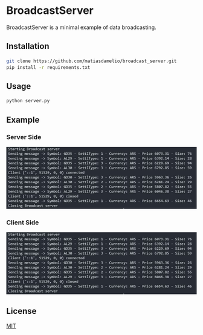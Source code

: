 # BroadcastServer

BroadcastServer is a minimal example of data broadcasting.

## Installation

```bash
git clone https://github.com/matiasdamelio/broadcast_server.git
pip install -r requirements.txt
```

## Usage

```bash
python server.py
```

## Example
### Server Side
![Server Side](images/serverside_example.jpg)
### Client Side
![ClientSide](images/serverside_example.jpg)

## License
[MIT](https://choosealicense.com/licenses/mit/)